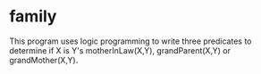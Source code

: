 # family
This program uses logic programming to write three predicates to determine if X is Y's motherInLaw(X,Y), grandParent(X,Y) or grandMother(X,Y).
